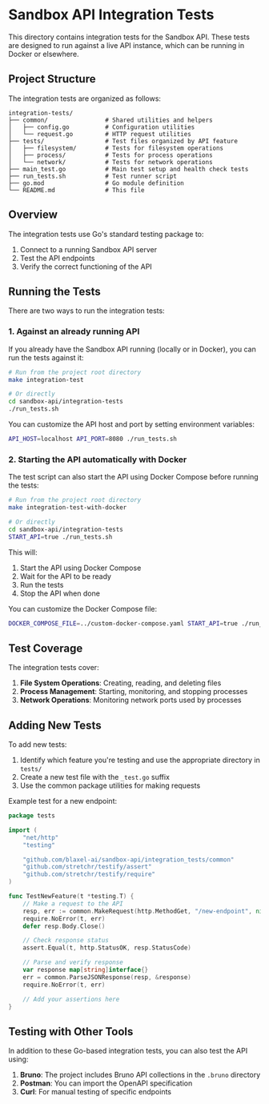 # Sandbox API Integration Tests

This directory contains integration tests for the Sandbox API. These tests are designed to run against a live API instance, which can be running in Docker or elsewhere.

## Project Structure

The integration tests are organized as follows:

```
integration-tests/
├── common/                # Shared utilities and helpers
│   ├── config.go          # Configuration utilities
│   └── request.go         # HTTP request utilities
├── tests/                 # Test files organized by API feature
│   ├── filesystem/        # Tests for filesystem operations
│   ├── process/           # Tests for process operations
│   └── network/           # Tests for network operations
├── main_test.go           # Main test setup and health check tests
├── run_tests.sh           # Test runner script
├── go.mod                 # Go module definition
└── README.md              # This file
```

## Overview

The integration tests use Go's standard testing package to:

1. Connect to a running Sandbox API server
2. Test the API endpoints
3. Verify the correct functioning of the API

## Running the Tests

There are two ways to run the integration tests:

### 1. Against an already running API

If you already have the Sandbox API running (locally or in Docker), you can run the tests against it:

```bash
# Run from the project root directory
make integration-test

# Or directly
cd sandbox-api/integration-tests
./run_tests.sh
```

You can customize the API host and port by setting environment variables:

```bash
API_HOST=localhost API_PORT=8080 ./run_tests.sh
```

### 2. Starting the API automatically with Docker

The test script can also start the API using Docker Compose before running the tests:

```bash
# Run from the project root directory
make integration-test-with-docker

# Or directly
cd sandbox-api/integration-tests
START_API=true ./run_tests.sh
```

This will:
1. Start the API using Docker Compose
2. Wait for the API to be ready
3. Run the tests
4. Stop the API when done

You can customize the Docker Compose file:

```bash
DOCKER_COMPOSE_FILE=../custom-docker-compose.yaml START_API=true ./run_tests.sh
```

## Test Coverage

The integration tests cover:

1. **File System Operations**: Creating, reading, and deleting files
2. **Process Management**: Starting, monitoring, and stopping processes
3. **Network Operations**: Monitoring network ports used by processes

## Adding New Tests

To add new tests:

1. Identify which feature you're testing and use the appropriate directory in `tests/`
2. Create a new test file with the `_test.go` suffix
3. Use the common package utilities for making requests

Example test for a new endpoint:

```go
package tests

import (
	"net/http"
	"testing"

	"github.com/blaxel-ai/sandbox-api/integration_tests/common"
	"github.com/stretchr/testify/assert"
	"github.com/stretchr/testify/require"
)

func TestNewFeature(t *testing.T) {
	// Make a request to the API
	resp, err := common.MakeRequest(http.MethodGet, "/new-endpoint", nil)
	require.NoError(t, err)
	defer resp.Body.Close()

	// Check response status
	assert.Equal(t, http.StatusOK, resp.StatusCode)

	// Parse and verify response
	var response map[string]interface{}
	err = common.ParseJSONResponse(resp, &response)
	require.NoError(t, err)

	// Add your assertions here
}
```

## Testing with Other Tools

In addition to these Go-based integration tests, you can also test the API using:

1. **Bruno**: The project includes Bruno API collections in the `.bruno` directory
2. **Postman**: You can import the OpenAPI specification
3. **Curl**: For manual testing of specific endpoints